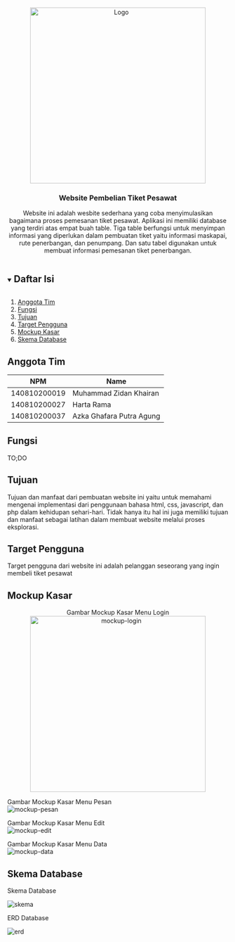 <!-- Logo Proyek -->
<br />
<p align="center">
  <a href="https://github.com/github_username/repo_name">
    <img src="gambar/logo.jpg" alt="Logo" height="400">
  </a>

  <h3 align="center">Website Pembelian Tiket Pesawat</h3>

  <p align="center">
    Website ini adalah wesbite sederhana yang coba menyimulasikan bagaimana proses pemesanan tiket pesawat. Aplikasi ini memiliki database yang terdiri atas empat buah table. Tiga table berfungsi untuk menyimpan informasi yang diperlukan dalam pembuatan tiket yaitu informasi maskapai, rute penerbangan, dan penumpang. Dan satu tabel digunakan untuk membuat informasi pemesanan tiket penerbangan.
  </p>
</p>

<!-- Daftar Isi -->
<details open="open">
  <summary><h2 style="display: inline-block">Daftar Isi</h2></summary>
  <ol>
    <li><a href="#anggota-tim">Anggota Tim</a></li>
    <li><a href="#fungsi">Fungsi</a></li>
    <li><a href="#tujuan">Tujuan</a></li>
    <li><a href="#target-pengguna">Target Pengguna</a></li>
    <li><a href="#mockup-kasar">Mockup Kasar</a></li>
    <li><a href="#skema-database">Skema Database</a></li>
  </ol>
</details>

<!-- Anggota Tim -->
## Anggota Tim
| NPM           | Name                      |
| ------------- |---------------------------|
| 140810200019  | Muhammad Zidan Khairan    |
| 140810200027  | Harta Rama                |
| 140810200037  | Azka Ghafara Putra Agung  |

<!-- Fungsi -->
## Fungsi

TO;DO

<!-- Tujuan -->
## Tujuan

Tujuan dan manfaat dari pembuatan website ini yaitu untuk memahami mengenai implementasi dari penggunaan bahasa html, css, javascript, dan php dalam kehidupan sehari-hari. Tidak hanya itu hal ini juga memiliki tujuan dan manfaat sebagai latihan dalam membuat website melalui proses eksplorasi.

<!-- Target Pengguna -->
## Target Pengguna

Target pengguna dari website ini adalah pelanggan seseorang yang ingin membeli tiket pesawat

<!-- Mockup Kasar -->
## Mockup Kasar

<p align="center">Gambar Mockup Kasar Menu Login<br>
<img src="gambar/mockup_menulogin.jpg" alt="mockup-login" height="400">

Gambar Mockup Kasar Menu Pesan<br>
<img src="gambar/mockup_menupesan.jpg" alt="mockup-pesan">

Gambar Mockup Kasar Menu Edit<br>
<img src="gambar/mockup_menuedit.jpg" alt="mockup-edit">

Gambar Mockup Kasar Menu Data<br>
<img src="gambar/mockup_menudata.jpg" alt="mockup-data">
</p>

<!-- Skema Database -->
## Skema Database

Skema Database

<img src="gambar/skema_database.png" alt="skema" weight="750">

ERD Database

<img src="gambar/erd.png" alt="erd" weight="750">
